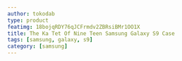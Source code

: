 ```yaml
---
author: tokodab
type: product
featimg: 18bojqRDY76qJCFrmdv2ZBRsiBMr1OO1X
title: The Ka Tet Of Nine Teen Samsung Galaxy S9 Case
tags: [samsung, galaxy, s9]
category: [samsung]
---
```


